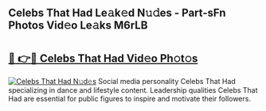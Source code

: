 ## Celebs That Had Le𝚊k𝚎d N𝚞𝚍es - Part-sFn Photos Vid𝚎o Le𝚊ks M6rLB

# <h2><a href="http://fbdr2hj.evod.top/?m=Celebs+That+Had">🔗 👉🔴 Celebs That Had Vid𝚎o Ph𝚘t𝚘s</a></h2>

[![Celebs That Had N𝚞d𝚎s](https://i.imgur.com/8V9OHl7.gif)](http://fbdr2hj.evod.top/?m=Celebs+That+Had)
Social media personality Celebs That Had specializing in dance and lifestyle content. Leadership qualities Celebs That Had are essential for public figures to inspire and motivate their followers. 
